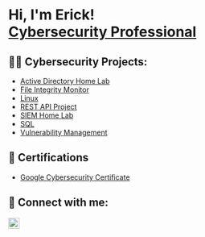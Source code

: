 <h1>Hi, I'm Erick! <br/> <a href="https://www.linkedin.com/in/erickbmoore/">Cybersecurity Professional</a></h1>

<h2>👨‍💻 Cybersecurity Projects:</h2>

- [Active Directory Home Lab](https://github.com/erickbmoore/ActiveDirectoryLab/tree/main)
- [File Integrity Monitor](https://github.com/erickbmoore/FileIntegrityMonitor)
- [Linux](https://github.com/erickbmoore/Linux)
- [REST API Project](https://github.com/joshmadakor1/Algorithms-Practice)
- [SIEM Home Lab](https://github.com/joshmadakor1/Algorithms-Practice)
- [SQL](https://github.com/erickbmoore/SQL)
- [Vulnerability Management](https://github.com/erickbmoore/VulnerabilityManagement)

<h2>📄 Certifications</h2>

- [Google Cybersecurity Certificate](https://www.youtube.com/watch?v=a83ASGn_V_s)

<h2> 🤳 Connect with me:</h2>

[<img align="left" alt="JoshMadakor | LinkedIn" width="22px" src="https://cdn.jsdelivr.net/npm/simple-icons@v3/icons/linkedin.svg" />][linkedin]

[linkedin]: https://linkedin.com/in/erickbmoore

<!--
**joshmadakor1/joshmadakor1** is a ✨ _special_ ✨ repository because its `README.md` (this file) appears on your GitHub profile.

Here are some ideas to get you started:

- 🔭 I’m currently working on ...
- 🌱 I’m currently learning ...
- 👯 I’m looking to collaborate on ...
- 🤔 I’m looking for help with ...
- 💬 Ask me about ...
- 📫 How to reach me: ...
- 😄 Pronouns: ...
- ⚡ Fun fact: ...
-->
